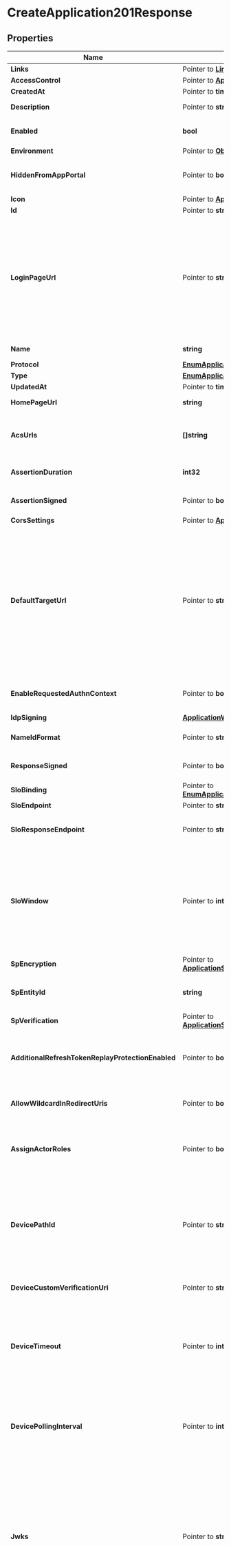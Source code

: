 # CreateApplication201Response

## Properties

Name | Type | Description | Notes
------------ | ------------- | ------------- | -------------
**Links** | Pointer to [**LinksHATEOAS**](LinksHATEOAS.md) |  | [optional] 
**AccessControl** | Pointer to [**ApplicationAccessControl**](ApplicationAccessControl.md) |  | [optional] 
**CreatedAt** | Pointer to **time.Time** | The time the resource was created. | [optional] [readonly] 
**Description** | Pointer to **string** | A string that specifies the description of the application. | [optional] 
**Enabled** | **bool** | A string that specifies the current enabled state of the application. Options are ENABLED or DISABLED. | 
**Environment** | Pointer to [**ObjectEnvironment**](ObjectEnvironment.md) |  | [optional] 
**HiddenFromAppPortal** | Pointer to **bool** | A boolean to specify whether the application is hidden in the application portal despite the configured group access policy. | [optional] 
**Icon** | Pointer to [**ApplicationIcon**](ApplicationIcon.md) |  | [optional] 
**Id** | Pointer to **string** | A string that specifies the application ID. | [optional] [readonly] 
**LoginPageUrl** | Pointer to **string** | A string that specifies the custom login page URL for the application. If you set the loginPageUrl property for applications in an environment that sets a custom domain, the URL should include the top-level domain and at least one additional domain level. Warning To avoid issues with third-party cookies in some browsers, a custom domain must be used, giving your PingOne environment the same parent domain as your authentication application. For more information about custom domains, see Custom domains. | [optional] 
**Name** | **string** | A string that specifies the name of the application. This is a required property. | 
**Protocol** | [**EnumApplicationProtocol**](EnumApplicationProtocol.md) |  | 
**Type** | [**EnumApplicationType**](EnumApplicationType.md) |  | 
**UpdatedAt** | Pointer to **time.Time** | The time the resource was last updated. | [optional] [readonly] 
**HomePageUrl** | **string** | A string that specifies the custom home page URL for the application. | 
**AcsUrls** | **[]string** | A string that specifies the Assertion Consumer Service URLs. The first URL in the list is used as default (there must be at least one URL). This is a required property. | 
**AssertionDuration** | **int32** | An integer that specifies the assertion validity duration in seconds. This is a required property. | 
**AssertionSigned** | Pointer to **bool** | A boolean that specifies whether the SAML assertion itself should be signed. The default value is &#x60;true&#x60;. | [optional] [default to true]
**CorsSettings** | Pointer to [**ApplicationCorsSettings**](ApplicationCorsSettings.md) |  | [optional] 
**DefaultTargetUrl** | Pointer to **string** | This is used as the RelayState parameter by the IdP to deep link into the application after authentication. This value can be overridden by the applicationUrl query parameter for GET Identity Provider Initiated SSO. Although both of these parameters are generally URLs, because they are used as deep links, this is not enforced. If neither defaultTargetUrl nor applicationUrl is specified during a SAML authentication flow, no RelayState value is supplied to the application. The defaultTargetUrl (or the applicationUrl) value is passed to the SAML application&#39;s ACS URL as a separate RelayState key value (not within the SAMLResponse key value). | [optional] 
**EnableRequestedAuthnContext** | Pointer to **bool** | Indicates whether &#x60;requestedAuthnContext&#x60; is taken into account in policy decision-making during authentication. | [optional] 
**IdpSigning** | [**ApplicationWSFEDAllOfIdpSigning**](ApplicationWSFEDAllOfIdpSigning.md) |  | 
**NameIdFormat** | Pointer to **string** | A string that specifies the format of the Subject NameID attibute in the SAML assertion | [optional] 
**ResponseSigned** | Pointer to **bool** | A boolean that specifies whether the SAML assertion response itself should be signed. The default value is &#x60;false&#x60;. | [optional] [default to false]
**SloBinding** | Pointer to [**EnumApplicationSAMLSloBinding**](EnumApplicationSAMLSloBinding.md) |  | [optional] [default to ENUMAPPLICATIONSAMLSLOBINDING_POST]
**SloEndpoint** | Pointer to **string** | The single logout endpoint URL. | [optional] 
**SloResponseEndpoint** | Pointer to **string** | A string that specifies the endpoint URL to submit the logout response. If a value is not provided, the sloEndpoint property value is used to submit SLO response. | [optional] 
**SloWindow** | Pointer to **int32** | Defines how long PingOne can exchange logout messages with the application, specifically a &#x60;LogoutRequest&#x60; from the application, since the initial request. PingOne can also send a &#x60;LogoutRequest&#x60; to the application when a single logout is initiated by the user from other session participants, such as an application or identity provider. This setting is per application. The SLO logout is separate from the user session logout that revokes all tokens. | [optional] 
**SpEncryption** | Pointer to [**ApplicationSAMLAllOfSpEncryption**](ApplicationSAMLAllOfSpEncryption.md) |  | [optional] 
**SpEntityId** | **string** | A string that specifies the service provider entity ID used to lookup the application. This is a required property and is unique within the environment. | 
**SpVerification** | Pointer to [**ApplicationSAMLAllOfSpVerification**](ApplicationSAMLAllOfSpVerification.md) |  | [optional] 
**AdditionalRefreshTokenReplayProtectionEnabled** | Pointer to **bool** | When set to &#x60;true&#x60; (the default), if you attempt to reuse the refresh token, the authorization server immediately revokes the reused refresh token, as well as all descendant tokens. Setting this to null equates to a &#x60;false&#x60; setting. | [optional] [default to true]
**AllowWildcardInRedirectUris** | Pointer to **bool** | A boolean to specify whether wildcards are allowed in redirect URIs. For more information, see [Wildcards in Redirect URIs](https://docs.pingidentity.com/csh?context&#x3D;p1_c_wildcard_redirect_uri). | [optional] 
**AssignActorRoles** | Pointer to **bool** | A boolean that specifies whether the permissions service should assign default roles to the application. This property is set only on the POST request. The property is ignored when included in a PUT request. | [optional] 
**DevicePathId** | Pointer to **string** | A string that specifies a unique identifier within an environment for a device authorization grant flow to provide a short identifier to the application. This property is ignored when the &#x60;deviceCustomVerificationUri&#x60; property is configured. The string can contain any letters, numbers, and some special characters (regex &#x60;a-zA-Z0-9_-&#x60;). It can have a length of no more than 50 characters (&#x60;min&#x60;/&#x60;max&#x60;&#x3D;&#x60;1&#x60;/&#x60;50&#x60;). | [optional] 
**DeviceCustomVerificationUri** | Pointer to **string** | A string that specifies an optional custom verification URI that is returned for the &#x60;/device_authorization&#x60; endpoint. | [optional] 
**DeviceTimeout** | Pointer to **int32** | An integer that specifies the length of time (in seconds) that the &#x60;userCode&#x60; and &#x60;deviceCode&#x60; returned by the &#x60;/device_authorization&#x60; endpoint are valid. This property is required only for applications in which the &#x60;grantTypes&#x60; property is set to &#x60;device_code&#x60;. The default value is &#x60;600&#x60; seconds. It can have a value of no more than &#x60;3600&#x60; seconds (&#x60;min&#x60;/&#x60;max&#x60;&#x3D;&#x60;1&#x60;/&#x60;3600&#x60;). | [optional] [default to 600]
**DevicePollingInterval** | Pointer to **int32** | An integer that specifies the frequency (in seconds) for the client to poll the &#x60;/as/token&#x60; endpoint. This property is required only for applications in which the &#x60;grantTypes&#x60; property is set to &#x60;device_code&#x60;. The default value is &#x60;5&#x60; seconds. It can have a value of no more than &#x60;60&#x60; seconds (&#x60;min&#x60;/&#x60;max&#x60;&#x3D;&#x60;1&#x60;/&#x60;60&#x60;). | [optional] [default to 5]
**Jwks** | Pointer to **string** | A JWKS string that validates the signature of signed JWTs for applications that use the &#x60;PRIVATE_KEY_JWT&#x60; option for the &#x60;tokenEndpointAuthMethod&#x60;. This property is required when &#x60;tokenEndpointAuthMethod&#x60; is &#x60;PRIVATE_KEY_JWT&#x60; and the &#x60;jwksUrl&#x60; property is empty. For more information, see [Create a private_key_jwt JWKS string](https://apidocs.pingidentity.com/pingone/platform/v1/api/#create-a-private_key_jwt-jwks-string). This property is also required if the optional &#x60;request&#x60; property JWT on the authorize endpoint is signed using the RS256 (or RS384, RS512) signing algorithm and the &#x60;jwksUrl&#x60; property is empty. For more infornmation about signing the request property JWT, see [Create a request property JWT](https://apidocs.pingidentity.com/pingone/platform/v1/api/#create-a-request-property-jwt). | [optional] 
**JwksUrl** | Pointer to **string** | A URL (supports &#x60;https://&#x60; only) that provides access to a JWKS string that validates the signature of signed JWTs for applications that use the &#x60;PRIVATE_KEY_JWT&#x60; option for the &#x60;tokenEndpointAuthMethod&#x60;. This property is required when &#x60;tokenEndpointAuthMethod&#x60; is &#x60;PRIVATE_KEY_JWT&#x60; and the &#x60;jwks&#x60; property is empty. For more information, see [Create a private_key_jwt JWKS string](https://apidocs.pingidentity.com/pingone/platform/v1/api/#create-a-private_key_jwt-jwks-string). This property is also required if the optional &#x60;request&#x60; property JWT on the authorize endpoint is signed using the RS256 (or RS384, RS512) signing algorithm and the &#x60;jwks&#x60; property is empty. For more infornmation about signing the request property JWT, see [Create a request property JWT](https://apidocs.pingidentity.com/pingone/platform/v1/api/#create-a-request-property-jwt). | [optional] 
**Mobile** | Pointer to [**ApplicationOIDCAllOfMobile**](ApplicationOIDCAllOfMobile.md) |  | [optional] 
**BundleId** | Pointer to **string** | **Deprecation Notice** This field is deprecated and will be removed in a future release. Use &#x60;mobile.bundleId&#x60; instead.  A string that specifies the bundle associated with the application, for push notifications in native apps. The value of the bundleId property is unique per environment, and once defined, is immutable.  | [optional] 
**PackageName** | Pointer to **string** | **Deprecation Notice** This field is deprecated and will be removed in a future release. Use &#x60;mobile.packageName&#x60; instead.  A string that specifies the package name associated with the application, for push notifications in native apps. The value of the mobile.packageName property is unique per environment, and once defined, is immutable.  | [optional] 
**Kerberos** | Pointer to [**ApplicationWSFEDAllOfKerberos**](ApplicationWSFEDAllOfKerberos.md) |  | [optional] 
**GrantTypes** | [**[]EnumApplicationOIDCGrantType**](EnumApplicationOIDCGrantType.md) | A string that specifies the grant type for the authorization request. This is a required property. Options are AUTHORIZATION_CODE, IMPLICIT, REFRESH_TOKEN, CLIENT_CREDENTIALS. | 
**InitiateLoginUri** | Pointer to **string** | A string that specifies the URI to use for third-parties to begin the sign-on process for the application. If specified, PingOne redirects users to this URI to initiate SSO to PingOne. The application is responsible for implementing the relevant OIDC flow when the initiate login URI is requested. This property is required if you want the application to appear in the PingOne Application Portal. See the OIDC specification section of [Initiating Login from a Third Party](https://openid.net/specs/openid-connect-core-1_0.html#ThirdPartyInitiatedLogin) for more information. | [optional] 
**PkceEnforcement** | Pointer to [**EnumApplicationOIDCPKCEOption**](EnumApplicationOIDCPKCEOption.md) |  | [optional] 
**PostLogoutRedirectUris** | Pointer to **[]string** | A string that specifies the URLs that the browser can be redirected to after logout. | [optional] 
**RedirectUris** | Pointer to **[]string** | A string that specifies the callback URI for the authentication response. | [optional] 
**RefreshTokenDuration** | Pointer to **int32** | An integer that specifies the lifetime in seconds of the refresh token. If a value is not provided, the default value is 2592000, or 30 days. Valid values are between 60 and 2147483647. If the &#x60;refreshTokenRollingDuration&#x60; property is specified for the application, then this property must be less than or equal to the value of &#x60;refreshTokenRollingDuration&#x60;. After this property is set, the value cannot be nullified. This value is used to generate the value for the exp claim when minting a new refresh token. | [optional] [default to 2592000]
**RefreshTokenRollingDuration** | Pointer to **int32** | An integer that specifies the number of seconds a refresh token can be exchanged before re-authentication is required. If a value is not provided, the refresh token is valid forever. Valid values are between 60 and 2147483647. After this property is set, the value cannot be nullified. This value is used to generate the value for the exp claim when minting a new refresh token. | [optional] 
**RefreshTokenRollingGracePeriodDuration** | Pointer to **int32** | The number of seconds that a refresh token may be reused after having been exchanged for a new set of tokens. This is useful in the case of network errors on the client. Valid values are between 0 and 86400 seconds. Null is treated the same as 0. | [optional] 
**ResponseTypes** | Pointer to [**[]EnumApplicationOIDCResponseType**](EnumApplicationOIDCResponseType.md) | The code or token type returned by an authorization request. Options are &#x60;TOKEN&#x60;, &#x60;ID_TOKEN&#x60;, and &#x60;CODE&#x60;. For hybrid flows that specify &#x60;CODE&#x60; with &#x60;TOKEN&#x60; or &#x60;ID_TOKEN&#x60;, see [Hybrid grant type](https://apidocs.pingidentity.com/pingone/main/v1/api/#hybrid-grant-type). | [optional] 
**RequireSignedRequestObject** | Pointer to **bool** | Indicates that the Java Web Token (JWT) for the [request query](https://openid.net/specs/openid-connect-core-1_0.html#RequestObject) parameter is required to be signed. If &#x60;false&#x60; or null (default), a signed request object is not required. Both &#x60;supportUnsignedRequestObject&#x60; and this property cannot be set to &#x60;true&#x60;. | [optional] 
**SupportUnsignedRequestObject** | Pointer to **bool** | A boolean that specifies whether the [request query](https://openid.net/specs/openid-connect-core-1_0.html#RequestObject) parameter JWT is allowed to be unsigned. If false or null (default), an unsigned request object is not allowed. | [optional] 
**Tags** | Pointer to [**[]EnumApplicationTags**](EnumApplicationTags.md) | An array that specifies the list of labels associated with the application. Options are &#x60;PING_FED_CONNECTION_INTEGRATION&#x60;.  Only applicable for creating worker applications. | [optional] 
**TargetLinkUri** | Pointer to **string** | The URI for the application. If specified, PingOne will redirect application users to this URI after a user is authenticated. In the PingOne admin console, this becomes the value of the &#x60;target_link_uri&#x60; parameter used for the Initiate Single Sign-On URL field. | [optional] 
**TokenEndpointAuthMethod** | [**EnumApplicationOIDCTokenAuthMethod**](EnumApplicationOIDCTokenAuthMethod.md) |  | 
**ParRequirement** | Pointer to [**EnumApplicationOIDCPARRequirement**](EnumApplicationOIDCPARRequirement.md) |  | [optional] [default to ENUMAPPLICATIONOIDCPARREQUIREMENT_OPTIONAL]
**ParTimeout** | Pointer to **int32** | PAR timeout in seconds. Must be between &#x60;1&#x60; and &#x60;600&#x60;. The default value is &#x60;60&#x60;. | [optional] [default to 60]
**Signing** | Pointer to [**ApplicationOIDCAllOfSigning**](ApplicationOIDCAllOfSigning.md) |  | [optional] 
**AudienceRestriction** | Pointer to **string** | The service provider ID. Defaults to &#x60;urn:federation:MicrosoftOnline&#x60;. | [optional] [default to "urn:federation:MicrosoftOnline"]
**DomainName** | **string** | The federated domain name (for example, the Azure custom domain). | 
**ReplyUrl** | **string** | The URL that the replying party (such as, Office365) uses to accept submissions of RequestSecurityTokenResponse messages that are a result of SSO requests. | 

## Methods

### NewCreateApplication201Response

`func NewCreateApplication201Response(enabled bool, name string, protocol EnumApplicationProtocol, type_ EnumApplicationType, homePageUrl string, acsUrls []string, assertionDuration int32, idpSigning ApplicationWSFEDAllOfIdpSigning, spEntityId string, grantTypes []EnumApplicationOIDCGrantType, tokenEndpointAuthMethod EnumApplicationOIDCTokenAuthMethod, domainName string, replyUrl string, ) *CreateApplication201Response`

NewCreateApplication201Response instantiates a new CreateApplication201Response object
This constructor will assign default values to properties that have it defined,
and makes sure properties required by API are set, but the set of arguments
will change when the set of required properties is changed

### NewCreateApplication201ResponseWithDefaults

`func NewCreateApplication201ResponseWithDefaults() *CreateApplication201Response`

NewCreateApplication201ResponseWithDefaults instantiates a new CreateApplication201Response object
This constructor will only assign default values to properties that have it defined,
but it doesn't guarantee that properties required by API are set

### GetLinks

`func (o *CreateApplication201Response) GetLinks() LinksHATEOAS`

GetLinks returns the Links field if non-nil, zero value otherwise.

### GetLinksOk

`func (o *CreateApplication201Response) GetLinksOk() (*LinksHATEOAS, bool)`

GetLinksOk returns a tuple with the Links field if it's non-nil, zero value otherwise
and a boolean to check if the value has been set.

### SetLinks

`func (o *CreateApplication201Response) SetLinks(v LinksHATEOAS)`

SetLinks sets Links field to given value.

### HasLinks

`func (o *CreateApplication201Response) HasLinks() bool`

HasLinks returns a boolean if a field has been set.

### GetAccessControl

`func (o *CreateApplication201Response) GetAccessControl() ApplicationAccessControl`

GetAccessControl returns the AccessControl field if non-nil, zero value otherwise.

### GetAccessControlOk

`func (o *CreateApplication201Response) GetAccessControlOk() (*ApplicationAccessControl, bool)`

GetAccessControlOk returns a tuple with the AccessControl field if it's non-nil, zero value otherwise
and a boolean to check if the value has been set.

### SetAccessControl

`func (o *CreateApplication201Response) SetAccessControl(v ApplicationAccessControl)`

SetAccessControl sets AccessControl field to given value.

### HasAccessControl

`func (o *CreateApplication201Response) HasAccessControl() bool`

HasAccessControl returns a boolean if a field has been set.

### GetCreatedAt

`func (o *CreateApplication201Response) GetCreatedAt() time.Time`

GetCreatedAt returns the CreatedAt field if non-nil, zero value otherwise.

### GetCreatedAtOk

`func (o *CreateApplication201Response) GetCreatedAtOk() (*time.Time, bool)`

GetCreatedAtOk returns a tuple with the CreatedAt field if it's non-nil, zero value otherwise
and a boolean to check if the value has been set.

### SetCreatedAt

`func (o *CreateApplication201Response) SetCreatedAt(v time.Time)`

SetCreatedAt sets CreatedAt field to given value.

### HasCreatedAt

`func (o *CreateApplication201Response) HasCreatedAt() bool`

HasCreatedAt returns a boolean if a field has been set.

### GetDescription

`func (o *CreateApplication201Response) GetDescription() string`

GetDescription returns the Description field if non-nil, zero value otherwise.

### GetDescriptionOk

`func (o *CreateApplication201Response) GetDescriptionOk() (*string, bool)`

GetDescriptionOk returns a tuple with the Description field if it's non-nil, zero value otherwise
and a boolean to check if the value has been set.

### SetDescription

`func (o *CreateApplication201Response) SetDescription(v string)`

SetDescription sets Description field to given value.

### HasDescription

`func (o *CreateApplication201Response) HasDescription() bool`

HasDescription returns a boolean if a field has been set.

### GetEnabled

`func (o *CreateApplication201Response) GetEnabled() bool`

GetEnabled returns the Enabled field if non-nil, zero value otherwise.

### GetEnabledOk

`func (o *CreateApplication201Response) GetEnabledOk() (*bool, bool)`

GetEnabledOk returns a tuple with the Enabled field if it's non-nil, zero value otherwise
and a boolean to check if the value has been set.

### SetEnabled

`func (o *CreateApplication201Response) SetEnabled(v bool)`

SetEnabled sets Enabled field to given value.


### GetEnvironment

`func (o *CreateApplication201Response) GetEnvironment() ObjectEnvironment`

GetEnvironment returns the Environment field if non-nil, zero value otherwise.

### GetEnvironmentOk

`func (o *CreateApplication201Response) GetEnvironmentOk() (*ObjectEnvironment, bool)`

GetEnvironmentOk returns a tuple with the Environment field if it's non-nil, zero value otherwise
and a boolean to check if the value has been set.

### SetEnvironment

`func (o *CreateApplication201Response) SetEnvironment(v ObjectEnvironment)`

SetEnvironment sets Environment field to given value.

### HasEnvironment

`func (o *CreateApplication201Response) HasEnvironment() bool`

HasEnvironment returns a boolean if a field has been set.

### GetHiddenFromAppPortal

`func (o *CreateApplication201Response) GetHiddenFromAppPortal() bool`

GetHiddenFromAppPortal returns the HiddenFromAppPortal field if non-nil, zero value otherwise.

### GetHiddenFromAppPortalOk

`func (o *CreateApplication201Response) GetHiddenFromAppPortalOk() (*bool, bool)`

GetHiddenFromAppPortalOk returns a tuple with the HiddenFromAppPortal field if it's non-nil, zero value otherwise
and a boolean to check if the value has been set.

### SetHiddenFromAppPortal

`func (o *CreateApplication201Response) SetHiddenFromAppPortal(v bool)`

SetHiddenFromAppPortal sets HiddenFromAppPortal field to given value.

### HasHiddenFromAppPortal

`func (o *CreateApplication201Response) HasHiddenFromAppPortal() bool`

HasHiddenFromAppPortal returns a boolean if a field has been set.

### GetIcon

`func (o *CreateApplication201Response) GetIcon() ApplicationIcon`

GetIcon returns the Icon field if non-nil, zero value otherwise.

### GetIconOk

`func (o *CreateApplication201Response) GetIconOk() (*ApplicationIcon, bool)`

GetIconOk returns a tuple with the Icon field if it's non-nil, zero value otherwise
and a boolean to check if the value has been set.

### SetIcon

`func (o *CreateApplication201Response) SetIcon(v ApplicationIcon)`

SetIcon sets Icon field to given value.

### HasIcon

`func (o *CreateApplication201Response) HasIcon() bool`

HasIcon returns a boolean if a field has been set.

### GetId

`func (o *CreateApplication201Response) GetId() string`

GetId returns the Id field if non-nil, zero value otherwise.

### GetIdOk

`func (o *CreateApplication201Response) GetIdOk() (*string, bool)`

GetIdOk returns a tuple with the Id field if it's non-nil, zero value otherwise
and a boolean to check if the value has been set.

### SetId

`func (o *CreateApplication201Response) SetId(v string)`

SetId sets Id field to given value.

### HasId

`func (o *CreateApplication201Response) HasId() bool`

HasId returns a boolean if a field has been set.

### GetLoginPageUrl

`func (o *CreateApplication201Response) GetLoginPageUrl() string`

GetLoginPageUrl returns the LoginPageUrl field if non-nil, zero value otherwise.

### GetLoginPageUrlOk

`func (o *CreateApplication201Response) GetLoginPageUrlOk() (*string, bool)`

GetLoginPageUrlOk returns a tuple with the LoginPageUrl field if it's non-nil, zero value otherwise
and a boolean to check if the value has been set.

### SetLoginPageUrl

`func (o *CreateApplication201Response) SetLoginPageUrl(v string)`

SetLoginPageUrl sets LoginPageUrl field to given value.

### HasLoginPageUrl

`func (o *CreateApplication201Response) HasLoginPageUrl() bool`

HasLoginPageUrl returns a boolean if a field has been set.

### GetName

`func (o *CreateApplication201Response) GetName() string`

GetName returns the Name field if non-nil, zero value otherwise.

### GetNameOk

`func (o *CreateApplication201Response) GetNameOk() (*string, bool)`

GetNameOk returns a tuple with the Name field if it's non-nil, zero value otherwise
and a boolean to check if the value has been set.

### SetName

`func (o *CreateApplication201Response) SetName(v string)`

SetName sets Name field to given value.


### GetProtocol

`func (o *CreateApplication201Response) GetProtocol() EnumApplicationProtocol`

GetProtocol returns the Protocol field if non-nil, zero value otherwise.

### GetProtocolOk

`func (o *CreateApplication201Response) GetProtocolOk() (*EnumApplicationProtocol, bool)`

GetProtocolOk returns a tuple with the Protocol field if it's non-nil, zero value otherwise
and a boolean to check if the value has been set.

### SetProtocol

`func (o *CreateApplication201Response) SetProtocol(v EnumApplicationProtocol)`

SetProtocol sets Protocol field to given value.


### GetType

`func (o *CreateApplication201Response) GetType() EnumApplicationType`

GetType returns the Type field if non-nil, zero value otherwise.

### GetTypeOk

`func (o *CreateApplication201Response) GetTypeOk() (*EnumApplicationType, bool)`

GetTypeOk returns a tuple with the Type field if it's non-nil, zero value otherwise
and a boolean to check if the value has been set.

### SetType

`func (o *CreateApplication201Response) SetType(v EnumApplicationType)`

SetType sets Type field to given value.


### GetUpdatedAt

`func (o *CreateApplication201Response) GetUpdatedAt() time.Time`

GetUpdatedAt returns the UpdatedAt field if non-nil, zero value otherwise.

### GetUpdatedAtOk

`func (o *CreateApplication201Response) GetUpdatedAtOk() (*time.Time, bool)`

GetUpdatedAtOk returns a tuple with the UpdatedAt field if it's non-nil, zero value otherwise
and a boolean to check if the value has been set.

### SetUpdatedAt

`func (o *CreateApplication201Response) SetUpdatedAt(v time.Time)`

SetUpdatedAt sets UpdatedAt field to given value.

### HasUpdatedAt

`func (o *CreateApplication201Response) HasUpdatedAt() bool`

HasUpdatedAt returns a boolean if a field has been set.

### GetHomePageUrl

`func (o *CreateApplication201Response) GetHomePageUrl() string`

GetHomePageUrl returns the HomePageUrl field if non-nil, zero value otherwise.

### GetHomePageUrlOk

`func (o *CreateApplication201Response) GetHomePageUrlOk() (*string, bool)`

GetHomePageUrlOk returns a tuple with the HomePageUrl field if it's non-nil, zero value otherwise
and a boolean to check if the value has been set.

### SetHomePageUrl

`func (o *CreateApplication201Response) SetHomePageUrl(v string)`

SetHomePageUrl sets HomePageUrl field to given value.


### GetAcsUrls

`func (o *CreateApplication201Response) GetAcsUrls() []string`

GetAcsUrls returns the AcsUrls field if non-nil, zero value otherwise.

### GetAcsUrlsOk

`func (o *CreateApplication201Response) GetAcsUrlsOk() (*[]string, bool)`

GetAcsUrlsOk returns a tuple with the AcsUrls field if it's non-nil, zero value otherwise
and a boolean to check if the value has been set.

### SetAcsUrls

`func (o *CreateApplication201Response) SetAcsUrls(v []string)`

SetAcsUrls sets AcsUrls field to given value.


### GetAssertionDuration

`func (o *CreateApplication201Response) GetAssertionDuration() int32`

GetAssertionDuration returns the AssertionDuration field if non-nil, zero value otherwise.

### GetAssertionDurationOk

`func (o *CreateApplication201Response) GetAssertionDurationOk() (*int32, bool)`

GetAssertionDurationOk returns a tuple with the AssertionDuration field if it's non-nil, zero value otherwise
and a boolean to check if the value has been set.

### SetAssertionDuration

`func (o *CreateApplication201Response) SetAssertionDuration(v int32)`

SetAssertionDuration sets AssertionDuration field to given value.


### GetAssertionSigned

`func (o *CreateApplication201Response) GetAssertionSigned() bool`

GetAssertionSigned returns the AssertionSigned field if non-nil, zero value otherwise.

### GetAssertionSignedOk

`func (o *CreateApplication201Response) GetAssertionSignedOk() (*bool, bool)`

GetAssertionSignedOk returns a tuple with the AssertionSigned field if it's non-nil, zero value otherwise
and a boolean to check if the value has been set.

### SetAssertionSigned

`func (o *CreateApplication201Response) SetAssertionSigned(v bool)`

SetAssertionSigned sets AssertionSigned field to given value.

### HasAssertionSigned

`func (o *CreateApplication201Response) HasAssertionSigned() bool`

HasAssertionSigned returns a boolean if a field has been set.

### GetCorsSettings

`func (o *CreateApplication201Response) GetCorsSettings() ApplicationCorsSettings`

GetCorsSettings returns the CorsSettings field if non-nil, zero value otherwise.

### GetCorsSettingsOk

`func (o *CreateApplication201Response) GetCorsSettingsOk() (*ApplicationCorsSettings, bool)`

GetCorsSettingsOk returns a tuple with the CorsSettings field if it's non-nil, zero value otherwise
and a boolean to check if the value has been set.

### SetCorsSettings

`func (o *CreateApplication201Response) SetCorsSettings(v ApplicationCorsSettings)`

SetCorsSettings sets CorsSettings field to given value.

### HasCorsSettings

`func (o *CreateApplication201Response) HasCorsSettings() bool`

HasCorsSettings returns a boolean if a field has been set.

### GetDefaultTargetUrl

`func (o *CreateApplication201Response) GetDefaultTargetUrl() string`

GetDefaultTargetUrl returns the DefaultTargetUrl field if non-nil, zero value otherwise.

### GetDefaultTargetUrlOk

`func (o *CreateApplication201Response) GetDefaultTargetUrlOk() (*string, bool)`

GetDefaultTargetUrlOk returns a tuple with the DefaultTargetUrl field if it's non-nil, zero value otherwise
and a boolean to check if the value has been set.

### SetDefaultTargetUrl

`func (o *CreateApplication201Response) SetDefaultTargetUrl(v string)`

SetDefaultTargetUrl sets DefaultTargetUrl field to given value.

### HasDefaultTargetUrl

`func (o *CreateApplication201Response) HasDefaultTargetUrl() bool`

HasDefaultTargetUrl returns a boolean if a field has been set.

### GetEnableRequestedAuthnContext

`func (o *CreateApplication201Response) GetEnableRequestedAuthnContext() bool`

GetEnableRequestedAuthnContext returns the EnableRequestedAuthnContext field if non-nil, zero value otherwise.

### GetEnableRequestedAuthnContextOk

`func (o *CreateApplication201Response) GetEnableRequestedAuthnContextOk() (*bool, bool)`

GetEnableRequestedAuthnContextOk returns a tuple with the EnableRequestedAuthnContext field if it's non-nil, zero value otherwise
and a boolean to check if the value has been set.

### SetEnableRequestedAuthnContext

`func (o *CreateApplication201Response) SetEnableRequestedAuthnContext(v bool)`

SetEnableRequestedAuthnContext sets EnableRequestedAuthnContext field to given value.

### HasEnableRequestedAuthnContext

`func (o *CreateApplication201Response) HasEnableRequestedAuthnContext() bool`

HasEnableRequestedAuthnContext returns a boolean if a field has been set.

### GetIdpSigning

`func (o *CreateApplication201Response) GetIdpSigning() ApplicationWSFEDAllOfIdpSigning`

GetIdpSigning returns the IdpSigning field if non-nil, zero value otherwise.

### GetIdpSigningOk

`func (o *CreateApplication201Response) GetIdpSigningOk() (*ApplicationWSFEDAllOfIdpSigning, bool)`

GetIdpSigningOk returns a tuple with the IdpSigning field if it's non-nil, zero value otherwise
and a boolean to check if the value has been set.

### SetIdpSigning

`func (o *CreateApplication201Response) SetIdpSigning(v ApplicationWSFEDAllOfIdpSigning)`

SetIdpSigning sets IdpSigning field to given value.


### GetNameIdFormat

`func (o *CreateApplication201Response) GetNameIdFormat() string`

GetNameIdFormat returns the NameIdFormat field if non-nil, zero value otherwise.

### GetNameIdFormatOk

`func (o *CreateApplication201Response) GetNameIdFormatOk() (*string, bool)`

GetNameIdFormatOk returns a tuple with the NameIdFormat field if it's non-nil, zero value otherwise
and a boolean to check if the value has been set.

### SetNameIdFormat

`func (o *CreateApplication201Response) SetNameIdFormat(v string)`

SetNameIdFormat sets NameIdFormat field to given value.

### HasNameIdFormat

`func (o *CreateApplication201Response) HasNameIdFormat() bool`

HasNameIdFormat returns a boolean if a field has been set.

### GetResponseSigned

`func (o *CreateApplication201Response) GetResponseSigned() bool`

GetResponseSigned returns the ResponseSigned field if non-nil, zero value otherwise.

### GetResponseSignedOk

`func (o *CreateApplication201Response) GetResponseSignedOk() (*bool, bool)`

GetResponseSignedOk returns a tuple with the ResponseSigned field if it's non-nil, zero value otherwise
and a boolean to check if the value has been set.

### SetResponseSigned

`func (o *CreateApplication201Response) SetResponseSigned(v bool)`

SetResponseSigned sets ResponseSigned field to given value.

### HasResponseSigned

`func (o *CreateApplication201Response) HasResponseSigned() bool`

HasResponseSigned returns a boolean if a field has been set.

### GetSloBinding

`func (o *CreateApplication201Response) GetSloBinding() EnumApplicationSAMLSloBinding`

GetSloBinding returns the SloBinding field if non-nil, zero value otherwise.

### GetSloBindingOk

`func (o *CreateApplication201Response) GetSloBindingOk() (*EnumApplicationSAMLSloBinding, bool)`

GetSloBindingOk returns a tuple with the SloBinding field if it's non-nil, zero value otherwise
and a boolean to check if the value has been set.

### SetSloBinding

`func (o *CreateApplication201Response) SetSloBinding(v EnumApplicationSAMLSloBinding)`

SetSloBinding sets SloBinding field to given value.

### HasSloBinding

`func (o *CreateApplication201Response) HasSloBinding() bool`

HasSloBinding returns a boolean if a field has been set.

### GetSloEndpoint

`func (o *CreateApplication201Response) GetSloEndpoint() string`

GetSloEndpoint returns the SloEndpoint field if non-nil, zero value otherwise.

### GetSloEndpointOk

`func (o *CreateApplication201Response) GetSloEndpointOk() (*string, bool)`

GetSloEndpointOk returns a tuple with the SloEndpoint field if it's non-nil, zero value otherwise
and a boolean to check if the value has been set.

### SetSloEndpoint

`func (o *CreateApplication201Response) SetSloEndpoint(v string)`

SetSloEndpoint sets SloEndpoint field to given value.

### HasSloEndpoint

`func (o *CreateApplication201Response) HasSloEndpoint() bool`

HasSloEndpoint returns a boolean if a field has been set.

### GetSloResponseEndpoint

`func (o *CreateApplication201Response) GetSloResponseEndpoint() string`

GetSloResponseEndpoint returns the SloResponseEndpoint field if non-nil, zero value otherwise.

### GetSloResponseEndpointOk

`func (o *CreateApplication201Response) GetSloResponseEndpointOk() (*string, bool)`

GetSloResponseEndpointOk returns a tuple with the SloResponseEndpoint field if it's non-nil, zero value otherwise
and a boolean to check if the value has been set.

### SetSloResponseEndpoint

`func (o *CreateApplication201Response) SetSloResponseEndpoint(v string)`

SetSloResponseEndpoint sets SloResponseEndpoint field to given value.

### HasSloResponseEndpoint

`func (o *CreateApplication201Response) HasSloResponseEndpoint() bool`

HasSloResponseEndpoint returns a boolean if a field has been set.

### GetSloWindow

`func (o *CreateApplication201Response) GetSloWindow() int32`

GetSloWindow returns the SloWindow field if non-nil, zero value otherwise.

### GetSloWindowOk

`func (o *CreateApplication201Response) GetSloWindowOk() (*int32, bool)`

GetSloWindowOk returns a tuple with the SloWindow field if it's non-nil, zero value otherwise
and a boolean to check if the value has been set.

### SetSloWindow

`func (o *CreateApplication201Response) SetSloWindow(v int32)`

SetSloWindow sets SloWindow field to given value.

### HasSloWindow

`func (o *CreateApplication201Response) HasSloWindow() bool`

HasSloWindow returns a boolean if a field has been set.

### GetSpEncryption

`func (o *CreateApplication201Response) GetSpEncryption() ApplicationSAMLAllOfSpEncryption`

GetSpEncryption returns the SpEncryption field if non-nil, zero value otherwise.

### GetSpEncryptionOk

`func (o *CreateApplication201Response) GetSpEncryptionOk() (*ApplicationSAMLAllOfSpEncryption, bool)`

GetSpEncryptionOk returns a tuple with the SpEncryption field if it's non-nil, zero value otherwise
and a boolean to check if the value has been set.

### SetSpEncryption

`func (o *CreateApplication201Response) SetSpEncryption(v ApplicationSAMLAllOfSpEncryption)`

SetSpEncryption sets SpEncryption field to given value.

### HasSpEncryption

`func (o *CreateApplication201Response) HasSpEncryption() bool`

HasSpEncryption returns a boolean if a field has been set.

### GetSpEntityId

`func (o *CreateApplication201Response) GetSpEntityId() string`

GetSpEntityId returns the SpEntityId field if non-nil, zero value otherwise.

### GetSpEntityIdOk

`func (o *CreateApplication201Response) GetSpEntityIdOk() (*string, bool)`

GetSpEntityIdOk returns a tuple with the SpEntityId field if it's non-nil, zero value otherwise
and a boolean to check if the value has been set.

### SetSpEntityId

`func (o *CreateApplication201Response) SetSpEntityId(v string)`

SetSpEntityId sets SpEntityId field to given value.


### GetSpVerification

`func (o *CreateApplication201Response) GetSpVerification() ApplicationSAMLAllOfSpVerification`

GetSpVerification returns the SpVerification field if non-nil, zero value otherwise.

### GetSpVerificationOk

`func (o *CreateApplication201Response) GetSpVerificationOk() (*ApplicationSAMLAllOfSpVerification, bool)`

GetSpVerificationOk returns a tuple with the SpVerification field if it's non-nil, zero value otherwise
and a boolean to check if the value has been set.

### SetSpVerification

`func (o *CreateApplication201Response) SetSpVerification(v ApplicationSAMLAllOfSpVerification)`

SetSpVerification sets SpVerification field to given value.

### HasSpVerification

`func (o *CreateApplication201Response) HasSpVerification() bool`

HasSpVerification returns a boolean if a field has been set.

### GetAdditionalRefreshTokenReplayProtectionEnabled

`func (o *CreateApplication201Response) GetAdditionalRefreshTokenReplayProtectionEnabled() bool`

GetAdditionalRefreshTokenReplayProtectionEnabled returns the AdditionalRefreshTokenReplayProtectionEnabled field if non-nil, zero value otherwise.

### GetAdditionalRefreshTokenReplayProtectionEnabledOk

`func (o *CreateApplication201Response) GetAdditionalRefreshTokenReplayProtectionEnabledOk() (*bool, bool)`

GetAdditionalRefreshTokenReplayProtectionEnabledOk returns a tuple with the AdditionalRefreshTokenReplayProtectionEnabled field if it's non-nil, zero value otherwise
and a boolean to check if the value has been set.

### SetAdditionalRefreshTokenReplayProtectionEnabled

`func (o *CreateApplication201Response) SetAdditionalRefreshTokenReplayProtectionEnabled(v bool)`

SetAdditionalRefreshTokenReplayProtectionEnabled sets AdditionalRefreshTokenReplayProtectionEnabled field to given value.

### HasAdditionalRefreshTokenReplayProtectionEnabled

`func (o *CreateApplication201Response) HasAdditionalRefreshTokenReplayProtectionEnabled() bool`

HasAdditionalRefreshTokenReplayProtectionEnabled returns a boolean if a field has been set.

### GetAllowWildcardInRedirectUris

`func (o *CreateApplication201Response) GetAllowWildcardInRedirectUris() bool`

GetAllowWildcardInRedirectUris returns the AllowWildcardInRedirectUris field if non-nil, zero value otherwise.

### GetAllowWildcardInRedirectUrisOk

`func (o *CreateApplication201Response) GetAllowWildcardInRedirectUrisOk() (*bool, bool)`

GetAllowWildcardInRedirectUrisOk returns a tuple with the AllowWildcardInRedirectUris field if it's non-nil, zero value otherwise
and a boolean to check if the value has been set.

### SetAllowWildcardInRedirectUris

`func (o *CreateApplication201Response) SetAllowWildcardInRedirectUris(v bool)`

SetAllowWildcardInRedirectUris sets AllowWildcardInRedirectUris field to given value.

### HasAllowWildcardInRedirectUris

`func (o *CreateApplication201Response) HasAllowWildcardInRedirectUris() bool`

HasAllowWildcardInRedirectUris returns a boolean if a field has been set.

### GetAssignActorRoles

`func (o *CreateApplication201Response) GetAssignActorRoles() bool`

GetAssignActorRoles returns the AssignActorRoles field if non-nil, zero value otherwise.

### GetAssignActorRolesOk

`func (o *CreateApplication201Response) GetAssignActorRolesOk() (*bool, bool)`

GetAssignActorRolesOk returns a tuple with the AssignActorRoles field if it's non-nil, zero value otherwise
and a boolean to check if the value has been set.

### SetAssignActorRoles

`func (o *CreateApplication201Response) SetAssignActorRoles(v bool)`

SetAssignActorRoles sets AssignActorRoles field to given value.

### HasAssignActorRoles

`func (o *CreateApplication201Response) HasAssignActorRoles() bool`

HasAssignActorRoles returns a boolean if a field has been set.

### GetDevicePathId

`func (o *CreateApplication201Response) GetDevicePathId() string`

GetDevicePathId returns the DevicePathId field if non-nil, zero value otherwise.

### GetDevicePathIdOk

`func (o *CreateApplication201Response) GetDevicePathIdOk() (*string, bool)`

GetDevicePathIdOk returns a tuple with the DevicePathId field if it's non-nil, zero value otherwise
and a boolean to check if the value has been set.

### SetDevicePathId

`func (o *CreateApplication201Response) SetDevicePathId(v string)`

SetDevicePathId sets DevicePathId field to given value.

### HasDevicePathId

`func (o *CreateApplication201Response) HasDevicePathId() bool`

HasDevicePathId returns a boolean if a field has been set.

### GetDeviceCustomVerificationUri

`func (o *CreateApplication201Response) GetDeviceCustomVerificationUri() string`

GetDeviceCustomVerificationUri returns the DeviceCustomVerificationUri field if non-nil, zero value otherwise.

### GetDeviceCustomVerificationUriOk

`func (o *CreateApplication201Response) GetDeviceCustomVerificationUriOk() (*string, bool)`

GetDeviceCustomVerificationUriOk returns a tuple with the DeviceCustomVerificationUri field if it's non-nil, zero value otherwise
and a boolean to check if the value has been set.

### SetDeviceCustomVerificationUri

`func (o *CreateApplication201Response) SetDeviceCustomVerificationUri(v string)`

SetDeviceCustomVerificationUri sets DeviceCustomVerificationUri field to given value.

### HasDeviceCustomVerificationUri

`func (o *CreateApplication201Response) HasDeviceCustomVerificationUri() bool`

HasDeviceCustomVerificationUri returns a boolean if a field has been set.

### GetDeviceTimeout

`func (o *CreateApplication201Response) GetDeviceTimeout() int32`

GetDeviceTimeout returns the DeviceTimeout field if non-nil, zero value otherwise.

### GetDeviceTimeoutOk

`func (o *CreateApplication201Response) GetDeviceTimeoutOk() (*int32, bool)`

GetDeviceTimeoutOk returns a tuple with the DeviceTimeout field if it's non-nil, zero value otherwise
and a boolean to check if the value has been set.

### SetDeviceTimeout

`func (o *CreateApplication201Response) SetDeviceTimeout(v int32)`

SetDeviceTimeout sets DeviceTimeout field to given value.

### HasDeviceTimeout

`func (o *CreateApplication201Response) HasDeviceTimeout() bool`

HasDeviceTimeout returns a boolean if a field has been set.

### GetDevicePollingInterval

`func (o *CreateApplication201Response) GetDevicePollingInterval() int32`

GetDevicePollingInterval returns the DevicePollingInterval field if non-nil, zero value otherwise.

### GetDevicePollingIntervalOk

`func (o *CreateApplication201Response) GetDevicePollingIntervalOk() (*int32, bool)`

GetDevicePollingIntervalOk returns a tuple with the DevicePollingInterval field if it's non-nil, zero value otherwise
and a boolean to check if the value has been set.

### SetDevicePollingInterval

`func (o *CreateApplication201Response) SetDevicePollingInterval(v int32)`

SetDevicePollingInterval sets DevicePollingInterval field to given value.

### HasDevicePollingInterval

`func (o *CreateApplication201Response) HasDevicePollingInterval() bool`

HasDevicePollingInterval returns a boolean if a field has been set.

### GetJwks

`func (o *CreateApplication201Response) GetJwks() string`

GetJwks returns the Jwks field if non-nil, zero value otherwise.

### GetJwksOk

`func (o *CreateApplication201Response) GetJwksOk() (*string, bool)`

GetJwksOk returns a tuple with the Jwks field if it's non-nil, zero value otherwise
and a boolean to check if the value has been set.

### SetJwks

`func (o *CreateApplication201Response) SetJwks(v string)`

SetJwks sets Jwks field to given value.

### HasJwks

`func (o *CreateApplication201Response) HasJwks() bool`

HasJwks returns a boolean if a field has been set.

### GetJwksUrl

`func (o *CreateApplication201Response) GetJwksUrl() string`

GetJwksUrl returns the JwksUrl field if non-nil, zero value otherwise.

### GetJwksUrlOk

`func (o *CreateApplication201Response) GetJwksUrlOk() (*string, bool)`

GetJwksUrlOk returns a tuple with the JwksUrl field if it's non-nil, zero value otherwise
and a boolean to check if the value has been set.

### SetJwksUrl

`func (o *CreateApplication201Response) SetJwksUrl(v string)`

SetJwksUrl sets JwksUrl field to given value.

### HasJwksUrl

`func (o *CreateApplication201Response) HasJwksUrl() bool`

HasJwksUrl returns a boolean if a field has been set.

### GetMobile

`func (o *CreateApplication201Response) GetMobile() ApplicationOIDCAllOfMobile`

GetMobile returns the Mobile field if non-nil, zero value otherwise.

### GetMobileOk

`func (o *CreateApplication201Response) GetMobileOk() (*ApplicationOIDCAllOfMobile, bool)`

GetMobileOk returns a tuple with the Mobile field if it's non-nil, zero value otherwise
and a boolean to check if the value has been set.

### SetMobile

`func (o *CreateApplication201Response) SetMobile(v ApplicationOIDCAllOfMobile)`

SetMobile sets Mobile field to given value.

### HasMobile

`func (o *CreateApplication201Response) HasMobile() bool`

HasMobile returns a boolean if a field has been set.

### GetBundleId

`func (o *CreateApplication201Response) GetBundleId() string`

GetBundleId returns the BundleId field if non-nil, zero value otherwise.

### GetBundleIdOk

`func (o *CreateApplication201Response) GetBundleIdOk() (*string, bool)`

GetBundleIdOk returns a tuple with the BundleId field if it's non-nil, zero value otherwise
and a boolean to check if the value has been set.

### SetBundleId

`func (o *CreateApplication201Response) SetBundleId(v string)`

SetBundleId sets BundleId field to given value.

### HasBundleId

`func (o *CreateApplication201Response) HasBundleId() bool`

HasBundleId returns a boolean if a field has been set.

### GetPackageName

`func (o *CreateApplication201Response) GetPackageName() string`

GetPackageName returns the PackageName field if non-nil, zero value otherwise.

### GetPackageNameOk

`func (o *CreateApplication201Response) GetPackageNameOk() (*string, bool)`

GetPackageNameOk returns a tuple with the PackageName field if it's non-nil, zero value otherwise
and a boolean to check if the value has been set.

### SetPackageName

`func (o *CreateApplication201Response) SetPackageName(v string)`

SetPackageName sets PackageName field to given value.

### HasPackageName

`func (o *CreateApplication201Response) HasPackageName() bool`

HasPackageName returns a boolean if a field has been set.

### GetKerberos

`func (o *CreateApplication201Response) GetKerberos() ApplicationWSFEDAllOfKerberos`

GetKerberos returns the Kerberos field if non-nil, zero value otherwise.

### GetKerberosOk

`func (o *CreateApplication201Response) GetKerberosOk() (*ApplicationWSFEDAllOfKerberos, bool)`

GetKerberosOk returns a tuple with the Kerberos field if it's non-nil, zero value otherwise
and a boolean to check if the value has been set.

### SetKerberos

`func (o *CreateApplication201Response) SetKerberos(v ApplicationWSFEDAllOfKerberos)`

SetKerberos sets Kerberos field to given value.

### HasKerberos

`func (o *CreateApplication201Response) HasKerberos() bool`

HasKerberos returns a boolean if a field has been set.

### GetGrantTypes

`func (o *CreateApplication201Response) GetGrantTypes() []EnumApplicationOIDCGrantType`

GetGrantTypes returns the GrantTypes field if non-nil, zero value otherwise.

### GetGrantTypesOk

`func (o *CreateApplication201Response) GetGrantTypesOk() (*[]EnumApplicationOIDCGrantType, bool)`

GetGrantTypesOk returns a tuple with the GrantTypes field if it's non-nil, zero value otherwise
and a boolean to check if the value has been set.

### SetGrantTypes

`func (o *CreateApplication201Response) SetGrantTypes(v []EnumApplicationOIDCGrantType)`

SetGrantTypes sets GrantTypes field to given value.


### GetInitiateLoginUri

`func (o *CreateApplication201Response) GetInitiateLoginUri() string`

GetInitiateLoginUri returns the InitiateLoginUri field if non-nil, zero value otherwise.

### GetInitiateLoginUriOk

`func (o *CreateApplication201Response) GetInitiateLoginUriOk() (*string, bool)`

GetInitiateLoginUriOk returns a tuple with the InitiateLoginUri field if it's non-nil, zero value otherwise
and a boolean to check if the value has been set.

### SetInitiateLoginUri

`func (o *CreateApplication201Response) SetInitiateLoginUri(v string)`

SetInitiateLoginUri sets InitiateLoginUri field to given value.

### HasInitiateLoginUri

`func (o *CreateApplication201Response) HasInitiateLoginUri() bool`

HasInitiateLoginUri returns a boolean if a field has been set.

### GetPkceEnforcement

`func (o *CreateApplication201Response) GetPkceEnforcement() EnumApplicationOIDCPKCEOption`

GetPkceEnforcement returns the PkceEnforcement field if non-nil, zero value otherwise.

### GetPkceEnforcementOk

`func (o *CreateApplication201Response) GetPkceEnforcementOk() (*EnumApplicationOIDCPKCEOption, bool)`

GetPkceEnforcementOk returns a tuple with the PkceEnforcement field if it's non-nil, zero value otherwise
and a boolean to check if the value has been set.

### SetPkceEnforcement

`func (o *CreateApplication201Response) SetPkceEnforcement(v EnumApplicationOIDCPKCEOption)`

SetPkceEnforcement sets PkceEnforcement field to given value.

### HasPkceEnforcement

`func (o *CreateApplication201Response) HasPkceEnforcement() bool`

HasPkceEnforcement returns a boolean if a field has been set.

### GetPostLogoutRedirectUris

`func (o *CreateApplication201Response) GetPostLogoutRedirectUris() []string`

GetPostLogoutRedirectUris returns the PostLogoutRedirectUris field if non-nil, zero value otherwise.

### GetPostLogoutRedirectUrisOk

`func (o *CreateApplication201Response) GetPostLogoutRedirectUrisOk() (*[]string, bool)`

GetPostLogoutRedirectUrisOk returns a tuple with the PostLogoutRedirectUris field if it's non-nil, zero value otherwise
and a boolean to check if the value has been set.

### SetPostLogoutRedirectUris

`func (o *CreateApplication201Response) SetPostLogoutRedirectUris(v []string)`

SetPostLogoutRedirectUris sets PostLogoutRedirectUris field to given value.

### HasPostLogoutRedirectUris

`func (o *CreateApplication201Response) HasPostLogoutRedirectUris() bool`

HasPostLogoutRedirectUris returns a boolean if a field has been set.

### GetRedirectUris

`func (o *CreateApplication201Response) GetRedirectUris() []string`

GetRedirectUris returns the RedirectUris field if non-nil, zero value otherwise.

### GetRedirectUrisOk

`func (o *CreateApplication201Response) GetRedirectUrisOk() (*[]string, bool)`

GetRedirectUrisOk returns a tuple with the RedirectUris field if it's non-nil, zero value otherwise
and a boolean to check if the value has been set.

### SetRedirectUris

`func (o *CreateApplication201Response) SetRedirectUris(v []string)`

SetRedirectUris sets RedirectUris field to given value.

### HasRedirectUris

`func (o *CreateApplication201Response) HasRedirectUris() bool`

HasRedirectUris returns a boolean if a field has been set.

### GetRefreshTokenDuration

`func (o *CreateApplication201Response) GetRefreshTokenDuration() int32`

GetRefreshTokenDuration returns the RefreshTokenDuration field if non-nil, zero value otherwise.

### GetRefreshTokenDurationOk

`func (o *CreateApplication201Response) GetRefreshTokenDurationOk() (*int32, bool)`

GetRefreshTokenDurationOk returns a tuple with the RefreshTokenDuration field if it's non-nil, zero value otherwise
and a boolean to check if the value has been set.

### SetRefreshTokenDuration

`func (o *CreateApplication201Response) SetRefreshTokenDuration(v int32)`

SetRefreshTokenDuration sets RefreshTokenDuration field to given value.

### HasRefreshTokenDuration

`func (o *CreateApplication201Response) HasRefreshTokenDuration() bool`

HasRefreshTokenDuration returns a boolean if a field has been set.

### GetRefreshTokenRollingDuration

`func (o *CreateApplication201Response) GetRefreshTokenRollingDuration() int32`

GetRefreshTokenRollingDuration returns the RefreshTokenRollingDuration field if non-nil, zero value otherwise.

### GetRefreshTokenRollingDurationOk

`func (o *CreateApplication201Response) GetRefreshTokenRollingDurationOk() (*int32, bool)`

GetRefreshTokenRollingDurationOk returns a tuple with the RefreshTokenRollingDuration field if it's non-nil, zero value otherwise
and a boolean to check if the value has been set.

### SetRefreshTokenRollingDuration

`func (o *CreateApplication201Response) SetRefreshTokenRollingDuration(v int32)`

SetRefreshTokenRollingDuration sets RefreshTokenRollingDuration field to given value.

### HasRefreshTokenRollingDuration

`func (o *CreateApplication201Response) HasRefreshTokenRollingDuration() bool`

HasRefreshTokenRollingDuration returns a boolean if a field has been set.

### GetRefreshTokenRollingGracePeriodDuration

`func (o *CreateApplication201Response) GetRefreshTokenRollingGracePeriodDuration() int32`

GetRefreshTokenRollingGracePeriodDuration returns the RefreshTokenRollingGracePeriodDuration field if non-nil, zero value otherwise.

### GetRefreshTokenRollingGracePeriodDurationOk

`func (o *CreateApplication201Response) GetRefreshTokenRollingGracePeriodDurationOk() (*int32, bool)`

GetRefreshTokenRollingGracePeriodDurationOk returns a tuple with the RefreshTokenRollingGracePeriodDuration field if it's non-nil, zero value otherwise
and a boolean to check if the value has been set.

### SetRefreshTokenRollingGracePeriodDuration

`func (o *CreateApplication201Response) SetRefreshTokenRollingGracePeriodDuration(v int32)`

SetRefreshTokenRollingGracePeriodDuration sets RefreshTokenRollingGracePeriodDuration field to given value.

### HasRefreshTokenRollingGracePeriodDuration

`func (o *CreateApplication201Response) HasRefreshTokenRollingGracePeriodDuration() bool`

HasRefreshTokenRollingGracePeriodDuration returns a boolean if a field has been set.

### GetResponseTypes

`func (o *CreateApplication201Response) GetResponseTypes() []EnumApplicationOIDCResponseType`

GetResponseTypes returns the ResponseTypes field if non-nil, zero value otherwise.

### GetResponseTypesOk

`func (o *CreateApplication201Response) GetResponseTypesOk() (*[]EnumApplicationOIDCResponseType, bool)`

GetResponseTypesOk returns a tuple with the ResponseTypes field if it's non-nil, zero value otherwise
and a boolean to check if the value has been set.

### SetResponseTypes

`func (o *CreateApplication201Response) SetResponseTypes(v []EnumApplicationOIDCResponseType)`

SetResponseTypes sets ResponseTypes field to given value.

### HasResponseTypes

`func (o *CreateApplication201Response) HasResponseTypes() bool`

HasResponseTypes returns a boolean if a field has been set.

### GetRequireSignedRequestObject

`func (o *CreateApplication201Response) GetRequireSignedRequestObject() bool`

GetRequireSignedRequestObject returns the RequireSignedRequestObject field if non-nil, zero value otherwise.

### GetRequireSignedRequestObjectOk

`func (o *CreateApplication201Response) GetRequireSignedRequestObjectOk() (*bool, bool)`

GetRequireSignedRequestObjectOk returns a tuple with the RequireSignedRequestObject field if it's non-nil, zero value otherwise
and a boolean to check if the value has been set.

### SetRequireSignedRequestObject

`func (o *CreateApplication201Response) SetRequireSignedRequestObject(v bool)`

SetRequireSignedRequestObject sets RequireSignedRequestObject field to given value.

### HasRequireSignedRequestObject

`func (o *CreateApplication201Response) HasRequireSignedRequestObject() bool`

HasRequireSignedRequestObject returns a boolean if a field has been set.

### GetSupportUnsignedRequestObject

`func (o *CreateApplication201Response) GetSupportUnsignedRequestObject() bool`

GetSupportUnsignedRequestObject returns the SupportUnsignedRequestObject field if non-nil, zero value otherwise.

### GetSupportUnsignedRequestObjectOk

`func (o *CreateApplication201Response) GetSupportUnsignedRequestObjectOk() (*bool, bool)`

GetSupportUnsignedRequestObjectOk returns a tuple with the SupportUnsignedRequestObject field if it's non-nil, zero value otherwise
and a boolean to check if the value has been set.

### SetSupportUnsignedRequestObject

`func (o *CreateApplication201Response) SetSupportUnsignedRequestObject(v bool)`

SetSupportUnsignedRequestObject sets SupportUnsignedRequestObject field to given value.

### HasSupportUnsignedRequestObject

`func (o *CreateApplication201Response) HasSupportUnsignedRequestObject() bool`

HasSupportUnsignedRequestObject returns a boolean if a field has been set.

### GetTags

`func (o *CreateApplication201Response) GetTags() []EnumApplicationTags`

GetTags returns the Tags field if non-nil, zero value otherwise.

### GetTagsOk

`func (o *CreateApplication201Response) GetTagsOk() (*[]EnumApplicationTags, bool)`

GetTagsOk returns a tuple with the Tags field if it's non-nil, zero value otherwise
and a boolean to check if the value has been set.

### SetTags

`func (o *CreateApplication201Response) SetTags(v []EnumApplicationTags)`

SetTags sets Tags field to given value.

### HasTags

`func (o *CreateApplication201Response) HasTags() bool`

HasTags returns a boolean if a field has been set.

### GetTargetLinkUri

`func (o *CreateApplication201Response) GetTargetLinkUri() string`

GetTargetLinkUri returns the TargetLinkUri field if non-nil, zero value otherwise.

### GetTargetLinkUriOk

`func (o *CreateApplication201Response) GetTargetLinkUriOk() (*string, bool)`

GetTargetLinkUriOk returns a tuple with the TargetLinkUri field if it's non-nil, zero value otherwise
and a boolean to check if the value has been set.

### SetTargetLinkUri

`func (o *CreateApplication201Response) SetTargetLinkUri(v string)`

SetTargetLinkUri sets TargetLinkUri field to given value.

### HasTargetLinkUri

`func (o *CreateApplication201Response) HasTargetLinkUri() bool`

HasTargetLinkUri returns a boolean if a field has been set.

### GetTokenEndpointAuthMethod

`func (o *CreateApplication201Response) GetTokenEndpointAuthMethod() EnumApplicationOIDCTokenAuthMethod`

GetTokenEndpointAuthMethod returns the TokenEndpointAuthMethod field if non-nil, zero value otherwise.

### GetTokenEndpointAuthMethodOk

`func (o *CreateApplication201Response) GetTokenEndpointAuthMethodOk() (*EnumApplicationOIDCTokenAuthMethod, bool)`

GetTokenEndpointAuthMethodOk returns a tuple with the TokenEndpointAuthMethod field if it's non-nil, zero value otherwise
and a boolean to check if the value has been set.

### SetTokenEndpointAuthMethod

`func (o *CreateApplication201Response) SetTokenEndpointAuthMethod(v EnumApplicationOIDCTokenAuthMethod)`

SetTokenEndpointAuthMethod sets TokenEndpointAuthMethod field to given value.


### GetParRequirement

`func (o *CreateApplication201Response) GetParRequirement() EnumApplicationOIDCPARRequirement`

GetParRequirement returns the ParRequirement field if non-nil, zero value otherwise.

### GetParRequirementOk

`func (o *CreateApplication201Response) GetParRequirementOk() (*EnumApplicationOIDCPARRequirement, bool)`

GetParRequirementOk returns a tuple with the ParRequirement field if it's non-nil, zero value otherwise
and a boolean to check if the value has been set.

### SetParRequirement

`func (o *CreateApplication201Response) SetParRequirement(v EnumApplicationOIDCPARRequirement)`

SetParRequirement sets ParRequirement field to given value.

### HasParRequirement

`func (o *CreateApplication201Response) HasParRequirement() bool`

HasParRequirement returns a boolean if a field has been set.

### GetParTimeout

`func (o *CreateApplication201Response) GetParTimeout() int32`

GetParTimeout returns the ParTimeout field if non-nil, zero value otherwise.

### GetParTimeoutOk

`func (o *CreateApplication201Response) GetParTimeoutOk() (*int32, bool)`

GetParTimeoutOk returns a tuple with the ParTimeout field if it's non-nil, zero value otherwise
and a boolean to check if the value has been set.

### SetParTimeout

`func (o *CreateApplication201Response) SetParTimeout(v int32)`

SetParTimeout sets ParTimeout field to given value.

### HasParTimeout

`func (o *CreateApplication201Response) HasParTimeout() bool`

HasParTimeout returns a boolean if a field has been set.

### GetSigning

`func (o *CreateApplication201Response) GetSigning() ApplicationOIDCAllOfSigning`

GetSigning returns the Signing field if non-nil, zero value otherwise.

### GetSigningOk

`func (o *CreateApplication201Response) GetSigningOk() (*ApplicationOIDCAllOfSigning, bool)`

GetSigningOk returns a tuple with the Signing field if it's non-nil, zero value otherwise
and a boolean to check if the value has been set.

### SetSigning

`func (o *CreateApplication201Response) SetSigning(v ApplicationOIDCAllOfSigning)`

SetSigning sets Signing field to given value.

### HasSigning

`func (o *CreateApplication201Response) HasSigning() bool`

HasSigning returns a boolean if a field has been set.

### GetAudienceRestriction

`func (o *CreateApplication201Response) GetAudienceRestriction() string`

GetAudienceRestriction returns the AudienceRestriction field if non-nil, zero value otherwise.

### GetAudienceRestrictionOk

`func (o *CreateApplication201Response) GetAudienceRestrictionOk() (*string, bool)`

GetAudienceRestrictionOk returns a tuple with the AudienceRestriction field if it's non-nil, zero value otherwise
and a boolean to check if the value has been set.

### SetAudienceRestriction

`func (o *CreateApplication201Response) SetAudienceRestriction(v string)`

SetAudienceRestriction sets AudienceRestriction field to given value.

### HasAudienceRestriction

`func (o *CreateApplication201Response) HasAudienceRestriction() bool`

HasAudienceRestriction returns a boolean if a field has been set.

### GetDomainName

`func (o *CreateApplication201Response) GetDomainName() string`

GetDomainName returns the DomainName field if non-nil, zero value otherwise.

### GetDomainNameOk

`func (o *CreateApplication201Response) GetDomainNameOk() (*string, bool)`

GetDomainNameOk returns a tuple with the DomainName field if it's non-nil, zero value otherwise
and a boolean to check if the value has been set.

### SetDomainName

`func (o *CreateApplication201Response) SetDomainName(v string)`

SetDomainName sets DomainName field to given value.


### GetReplyUrl

`func (o *CreateApplication201Response) GetReplyUrl() string`

GetReplyUrl returns the ReplyUrl field if non-nil, zero value otherwise.

### GetReplyUrlOk

`func (o *CreateApplication201Response) GetReplyUrlOk() (*string, bool)`

GetReplyUrlOk returns a tuple with the ReplyUrl field if it's non-nil, zero value otherwise
and a boolean to check if the value has been set.

### SetReplyUrl

`func (o *CreateApplication201Response) SetReplyUrl(v string)`

SetReplyUrl sets ReplyUrl field to given value.



[[Back to Model list]](../README.md#documentation-for-models) [[Back to API list]](../README.md#documentation-for-api-endpoints) [[Back to README]](../README.md)


